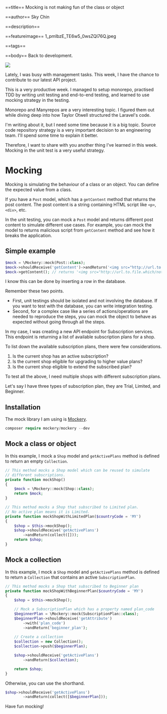 ==title==
Mocking is not making fun of the class or object

==author==
Sky Chin

==description==

==featureimage==
1_pmIbzE_TE6w5_0wsZQI76Q.jpeg

==tags==

==body==
Back to development.

![](/assets/images/52491528_1751003725000852_8532183389404562976_n.jpg)

Lately, I was busy with management tasks. This week, I have the chance to contribute to our latest API project.

This is a very productive week. I managed to setup monorepo, practised TDD by writing unit testing and end-to-end testing, and learned to use mocking strategy in the testing.

Monorepo and Manyrepos are a very interesting topic. I figured them out while diving deep into how Taylor Otwell structured the Laravel's code.

I'm writing about it, but I need some time because it is a big topic. Source code repository strategy is a very important decision to an engineering team. I'll spend some time to explain it better.

Therefore, I want to share with you another thing I've learned in this week. Mocking in the unit test is a very useful strategy.

# Mocking

Mocking is simulating the behaviour of a class or an object. You can define the expected value from a class.

If you have a `Post` model, which has a `getContent` method that returns the post content. The post content is a string containing HTML script like `<p>`, `<div>`, etc.

In the unit testing, you can mock a `Post` model and returns different post content to simulate different use cases. For example, you can mock the model to returns malicious script from `getContent` method and see how it breaks the application.

## Simple example

~~~ php
$mock = \Mockery::mock(Post::class);
$mock->shouldReceive('getContent')->andReturn('<img src="http://url.to.file.which/not.exist" onerror=alert(document.cookie);>');
$mock->getContent(); // returns '<img src="http://url.to.file.which/not.exist" onerror=alert(document.cookie);>'
~~~

I know this can be done by inserting a row in the database.

Remember these two points. 

- First, unit testings should be isolated and not involving the database. If you want to test with the database, you can write integration testing. 
- Second, for a complex case like a series of actions/operations are needed to reproduce the steps, you can mock the object to behave as expected without going through all the steps.

In my case, I was creating a new API endpoint for Subscription services. This endpoint is returning a list of available subscription plans for a shop.

To list down the available subscription plans, there were few considerations.
 
1. Is the current shop has an active subscription?
2. Is the current shop eligible for upgrading to higher value plans?
3. Is the current shop eligible to extend the subscribed plan?

To test all the above, I need multiple shops with different subscription plans.
 
Let's say I have three types of subscription plan, they are Trial, Limited, and Beginner.

## Installation

The mock library I am using is [Mockery](http://docs.mockery.io/en/latest/index.html).

~~~ php
composer require mockery/mockery --dev
~~~

## Mock a class or object

In this example, I mock a `Shop` model and `getActivePlans` method is defined to return an empty `Collection`.

~~~ php
// This method mocks a Shop model which can be reused to simulate
// different subscriptions.
private function mockShop()
{
    $mock = \Mockery::mock(Shop::class);
    return $mock;
}

// This method mocks a Shop that subscribed to Limited plan. 
// No active plan means it is Limited.
private function mockShopWithLimitedPlan($countryCode = 'MY')
{
    $shop = $this->mockShop();
    $shop->shouldReceive('getActivePlans')
        ->andReturn(collect([]));
    return $shop;
}
~~~

## Mock a collection

In this example, I mock a `Shop` model and `getActivePlans` method is defined to return a `Collection` that contains an active `SubscriptionPlan`.
  
~~~ php
// This method mocks a Shop that subscribed to Beginner plan
private function mockShopWithBeginnerPlan($countryCode = 'MY')
{
    $shop = $this->mockShop();

    // Mock a SubscriptionPlan which has a property named plan_code
    $beginnerPlan = \Mockery::mock(SubscriptionPlan::class);
    $beginnerPlan->shouldReceive('getAttribute')
        ->with('plan_code')
        ->andReturn('beginner_plan');
    
    // Create a collection
    $collection = new Collection();
    $collection->push($beginnerPlan);

    $shop->shouldReceive('getActivePlans')
        ->andReturn($collection);

    return $shop;
}
~~~

Otherwise, you can use the shorthand.

~~~ php
$shop->shouldReceive('getActivePlans')
        ->andReturn(collect([$beginnerPlan]));
~~~

Have fun mocking!

